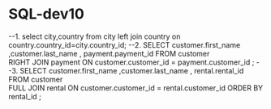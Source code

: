 # SQL-dev10

--1.
select  city,country from city
left join country on country.country_id=city.country_id;
--2.
SELECT customer.first_name ,customer.last_name , payment.payment_id
FROM customer  
RIGHT JOIN payment
ON  customer.customer_id = payment.customer_id ;
--3.
SELECT customer.first_name ,customer.last_name ,  rental.rental_id
FROM customer  
FULL JOIN  rental 
ON  customer.customer_id = rental.customer_id 
ORDER BY  rental_id	;
